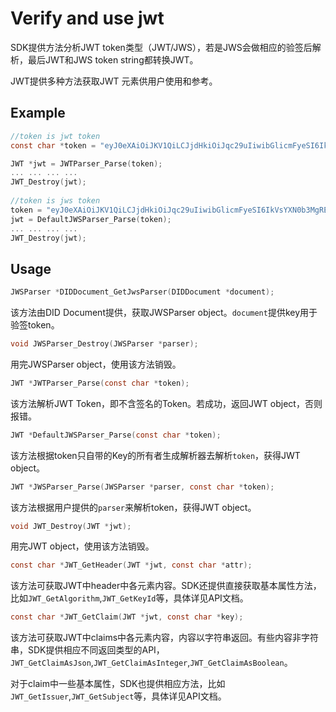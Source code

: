 # Verify and use jwt

SDK提供方法分析JWT token类型（JWT/JWS），若是JWS会做相应的验签后解析，最后JWT和JWS token string都转换JWT。

JWT提供多种方法获取JWT 元素供用户使用和参考。

## Example

```c
//token is jwt token
const char *token = "eyJ0eXAiOiJKV1QiLCJjdHkiOiJqc29uIiwibGlicmFyeSI6IkVsYXN0b3MgRElEIiwidmVyc2lvbiI6IjEuMCIsImFsZyI6Im5vbmUifQ.eyJzdWIiOiJKd3RUZXN0IiwianRpIjoiMCIsImF1ZCI6IlRlc3QgY2FzZXMiLCJpYXQiOjE1OTA1NjE1MDQsImV4cCI6MTU5ODUxMDMwNCwibmJmIjoxNTg3OTY5NTA0LCJmb28iOiJiYXIiLCJpc3MiOiJkaWQ6ZWxhc3RvczppV0ZBVVloVGEzNWMxZlBlM2lDSnZpaFpIeDZxdXVtbnltIn0.";

JWT *jwt = JWTParser_Parse(token);
... ... ... ...
JWT_Destroy(jwt);
  
//token is jws token
token = "eyJ0eXAiOiJKV1QiLCJjdHkiOiJqc29uIiwibGlicmFyeSI6IkVsYXN0b3MgRElEIiwidmVyc2lvbiI6IjEuMCIsImFsZyI6IkVTMjU2In0.eyJzdWIiOiJKd3RUZXN0IiwianRpIjoiMCIsImF1ZCI6IlRlc3QgY2FzZXMiLCJpYXQiOjE2MDAwNzM4MzQsImV4cCI6MTc1NTE2MTgzNCwibmJmIjoxNTk3Mzk1NDM0LCJmb28iOiJiYXIiLCJpc3MiOiJkaWQ6ZWxhc3RvczppV0ZBVVloVGEzNWMxZlBlM2lDSnZpaFpIeDZxdXVtbnltIn0.rW6lGLpsGQJ7kojql78rX7p-MnBMBGEcBXYHkw_heisv7eEic574qL-0Immh0f0qFygNHY7RwhL47PDtFyNHAA";
jwt = DefaultJWSParser_Parse(token);
... ... ... ...
JWT_Destroy(jwt);
```

## Usage

```c
JWSParser *DIDDocument_GetJwsParser(DIDDocument *document);
```

该方法由DID Document提供，获取JWSParser object。`document`提供key用于验签token。

```c
void JWSParser_Destroy(JWSParser *parser);
```

用完JWSParser object，使用该方法销毁。

```c
JWT *JWTParser_Parse(const char *token);
```

该方法解析JWT Token，即不含签名的Token。若成功，返回JWT object，否则报错。

```c
JWT *DefaultJWSParser_Parse(const char *token);
```

该方法根据token只自带的Key的所有者生成解析器去解析`token`，获得JWT object。

```c
JWT *JWSParser_Parse(JWSParser *parser, const char *token);
```

该方法根据用户提供的`parser`来解析token，获得JWT object。

```c
void JWT_Destroy(JWT *jwt);
```

用完JWT object，使用该方法销毁。

```c
const char *JWT_GetHeader(JWT *jwt, const char *attr);
```

该方法可获取JWT中header中各元素内容。SDK还提供直接获取基本属性方法，比如`JWT_GetAlgorithm`,`JWT_GetKeyId`等，具体详见API文档。

```c
const char *JWT_GetClaim(JWT *jwt, const char *key);
```

该方法可获取JWT中claims中各元素内容，内容以字符串返回。有些内容非字符串，SDK提供相应不同返回类型的API，`JWT_GetClaimAsJson`,`JWT_GetClaimAsInteger`,`JWT_GetClaimAsBoolean`。

对于claim中一些基本属性，SDK也提供相应方法，比如`JWT_GetIssuer`,`JWT_GetSubject`等，具体详见API文档。

